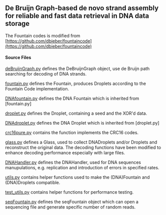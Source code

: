

## De Bruijn Graph-based de novo strand assembly for reliable and fast data retrieval in DNA data storage



The Fountain codes is modified from [https://github.com/dbieber/fountaincode](https://github.com/dbieber/fountaincode)




#### Source Files
[deBruijnGraph.py](deBruijnGraph.py) defines the DeBruijnGraph object, use de Bruijn path searching for decoding of DNA strands.

[fountain.py](fountain.py) defines the Fountain, produces Droplets according to the Fountain Code implementation.

[DNAfountain.py](DNAfountain.py) defines the DNA Fountain which is inherited from [fountain.py]

[droplet.py](droplet.py) defines the Droplet, containing a seed and the XOR'd data.

[DNAdroplet.py](DNAdroplet.py) defines the DNA Droplet which is inherited from [droplet.py]

[crc16pure.py](crc16pure.py) contains the function implements the CRC16 codes.

[glass.py](glass.py) defines a Glass, used to collect DNADroplets and/or Droplets and reconstruct the original data. The decoding functions have been modified to enhance decoding performance especially with large files. 

[DNAHandler.py](DNAHandler.py) defines the DNAHandler, used for DNA sequences manupulations, e.g. replication and introduction of errors in specified rates.

[utils.py](utils.py) contains helper functions used to make the (DNA)Fountain and (DNA)Droplets compatible.

[test_utils.py](test_utils.py) contains helper functions for performance testing.

[seqFountain.py](seqFountain.py) defines the seqFountain object which can open a sequencing file and generate specific number of random reads.


